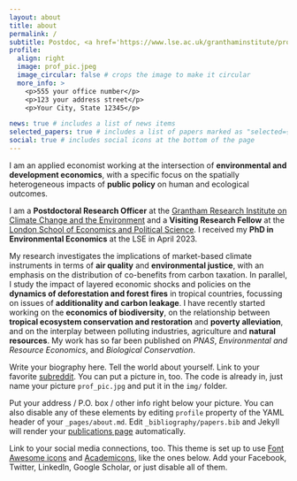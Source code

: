 ```yaml
---
layout: about
title: about
permalink: /
subtitle: Postdoc, <a href='https://www.lse.ac.uk/granthaminstitute/profile/lorenzo-sileci/'>Grantham Research Institute on Climate Change and the Environment</a>. 
profile:
  align: right
  image: prof_pic.jpeg
  image_circular: false # crops the image to make it circular
  more_info: >
    <p>555 your office number</p>
    <p>123 your address street</p>
    <p>Your City, State 12345</p>

news: true # includes a list of news items
selected_papers: true # includes a list of papers marked as "selected={true}"
social: true # includes social icons at the bottom of the page
---
```


I am an applied economist working at the intersection of **environmental and development economics**, with a specific focus on the spatially heterogeneous impacts of **public policy** on human and ecological outcomes.

I am a **Postdoctoral Research Officer** at the [Grantham Research Institute on Climate Change and the Environment](https://www.lse.ac.uk/granthaminstitute/) and a **Visiting Research Fellow** at the [London School of Economics and Political Science](https://www.lse.ac.uk/geography-and-environment). I received my **PhD in Environmental Economics** at the LSE in April 2023.

My research investigates the implications of market-based climate instruments in terms of **air quality** and **environmental justice**, with an emphasis on the distribution of co-benefits from carbon taxation. In parallel, I study the impact of layered economic shocks and policies on the **dynamics of deforestation and forest fires** in tropical countries, focussing on issues of **additionality and carbon leakage**. I have recently started working on the **economics of biodiversity**, on the relationship between **tropical ecosystem conservation and restoration** and **poverty alleviation**, and on the interplay between polluting industries, agriculture and **natural resources**. My work has so far been published on *PNAS*, *Environmental and Resource Economics*, and *Biological Conservation*.

Write your biography here. Tell the world about yourself. Link to your favorite [subreddit](http://reddit.com). You can put a picture in, too. The code is already in, just name your picture `prof_pic.jpg` and put it in the `img/` folder.

Put your address / P.O. box / other info right below your picture. You can also disable any of these elements by editing `profile` property of the YAML header of your `_pages/about.md`. Edit `_bibliography/papers.bib` and Jekyll will render your [publications page](/al-folio/publications/) automatically.

Link to your social media connections, too. This theme is set up to use [Font Awesome icons](https://fontawesome.com/) and [Academicons](https://jpswalsh.github.io/academicons/), like the ones below. Add your Facebook, Twitter, LinkedIn, Google Scholar, or just disable all of them.
